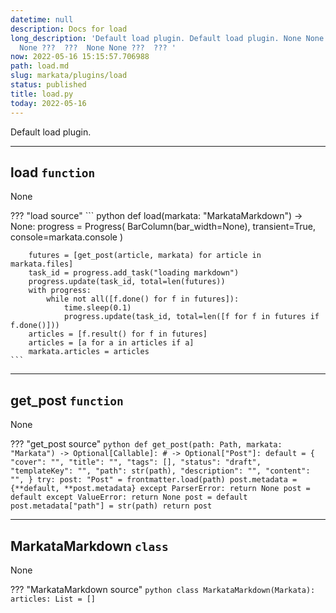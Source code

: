 ```yaml
---
datetime: null
description: Docs for load
long_description: 'Default load plugin. Default load plugin. None None ???  ???  None
  None ???  ???  None None ???  ??? '
now: 2022-05-16 15:15:57.706988
path: load.md
slug: markata/plugins/load
status: published
title: load.py
today: 2022-05-16
---
```


Default load plugin.


---

## load `function`

None

??? "load source"
    ``` python
    def load(markata: "MarkataMarkdown") -> None:
        progress = Progress(
            BarColumn(bar_width=None), transient=True, console=markata.console
        )

        futures = [get_post(article, markata) for article in markata.files]
        task_id = progress.add_task("loading markdown")
        progress.update(task_id, total=len(futures))
        with progress:
            while not all([f.done() for f in futures]):
                time.sleep(0.1)
                progress.update(task_id, total=len([f for f in futures if f.done()]))
        articles = [f.result() for f in futures]
        articles = [a for a in articles if a]
        markata.articles = articles
    ```


---

## get_post `function`

None

??? "get_post source"
    ``` python
    def get_post(path: Path, markata: "Markata") -> Optional[Callable]:
        # -> Optional["Post"]:
        default = {
            "cover": "",
            "title": "",
            "tags": [],
            "status": "draft",
            "templateKey": "",
            "path": str(path),
            "description": "",
            "content": "",
        }
        try:
            post: "Post" = frontmatter.load(path)
            post.metadata = {**default, **post.metadata}
        except ParserError:
            return None
            post = default
        except ValueError:
            return None
            post = default
        post.metadata["path"] = str(path)
        return post
    ```


---

## MarkataMarkdown `class`

None

??? "MarkataMarkdown source"
    ``` python
    class MarkataMarkdown(Markata):
            articles: List = []
    ```